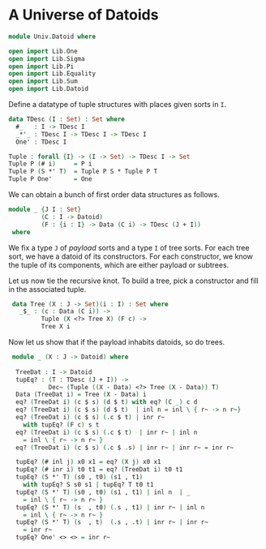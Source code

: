 # A Universe of Datoids

```agda
module Univ.Datoid where

open import Lib.One
open import Lib.Sigma
open import Lib.Pi
open import Lib.Equality
open import Lib.Sum
open import Lib.Datoid
```

Define a datatype of tuple structures with
places given sorts in `I`.

```agda
data TDesc (I : Set) : Set where
  #_   : I -> TDesc I
  _*'_ : TDesc I -> TDesc I -> TDesc I
  One' : TDesc I

Tuple : forall {I} -> (I -> Set) -> TDesc I -> Set
Tuple P (# i)     = P i
Tuple P (S *' T)  = Tuple P S * Tuple P T
Tuple P One'      = One
```

We can obtain a bunch of first order data structures
as follows.

```agda
module _ {J I : Set}
         (C : I -> Datoid)
         (F : {i : I} -> Data (C i) -> TDesc (J + I))
 where
```

We fix a type `J` of *payload* sorts and a type `I` of tree sorts.
For each tree sort, we have a datoid of its constructors.
For each constructor, we know the tuple of its components, which
are either payload or subtrees.

Let us now tie the recursive knot. To build a tree, pick a
constructor and fill in the associated tuple.

```agda
 data Tree (X : J -> Set)(i : I) : Set where
   _$_ : (c : Data (C i)) ->
         Tuple (X <?> Tree X) (F c) ->
         Tree X i
```

Now let us show that if the payload inhabits datoids, so do trees.

```agda
 module _ (X : J -> Datoid) where
 
  TreeDat : I -> Datoid
  tupEq? : (T : TDesc (J + I)) ->
           Dec~ (Tuple ((X - Data) <?> Tree (X - Data)) T)
  Data (TreeDat i) = Tree (X - Data) i
  eq? (TreeDat i) (c $ s) (d $ t) with eq? (C _) c d
  eq? (TreeDat i) (c $ s) (d $ t)  | inl n = inl \ { r~ -> n r~}
  eq? (TreeDat i) (c $ s) (.c $ t) | inr r~
    with tupEq? (F c) s t
  eq? (TreeDat i) (c $ s) (.c $ t)  | inr r~ | inl n
    = inl \ { r~ -> n r~ }
  eq? (TreeDat i) (c $ s) (.c $ .s) | inr r~ | inr r~ = inr r~

  tupEq? (# inl j) x0 x1 = eq? (X j) x0 x1
  tupEq? (# inr i) t0 t1 = eq? (TreeDat i) t0 t1
  tupEq? (S *' T) (s0 , t0) (s1 , t1)
    with tupEq? S s0 s1 | tupEq? T t0 t1
  tupEq? (S *' T) (s0 , t0) (s1 , t1) | inl n  | _
    = inl \ { r~ -> n r~ }
  tupEq? (S *' T) (s  , t0) (.s , t1) | inr r~ | inl n
    = inl \ { r~ -> n r~ }
  tupEq? (S *' T) (s  , t)  (.s , .t) | inr r~ | inr r~
    = inr r~
  tupEq? One' <> <> = inr r~
```

